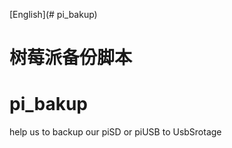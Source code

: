 [English](# pi_bakup)
# 树莓派备份脚本



















# pi_bakup
help us to backup our piSD or piUSB to UsbSrotage

